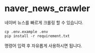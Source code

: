 # naver_news_crawler
네이버 뉴스를 빠르게 크롤링 할 수 있습니다.

```
cp .env.example .env
pip install -r requirement.txt
```

명령어 입력 후 자유롭게 사용하시면 됩니다.

